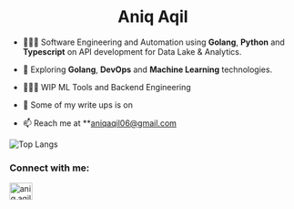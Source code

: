 <h1 align="center">Aniq Aqil</h1>

- 🧑🏻‍💻 Software Engineering and Automation using **Golang**, **Python** and **Typescript** on API development for Data Lake & Analytics.

- 🍃 Exploring **Golang**, **DevOps** and **Machine Learning** technologies.

- 🧑🏻‍💻 WIP ML Tools and Backend Engineering

- 📝 Some of my write ups is on 

- 📫 Reach me at **aniqaqil06@gmail.com

![Top Langs](https://github-readme-stats.vercel.app/api/top-langs/?username=aniqaqill&layout=compact)

<h3 align="left">Connect with me:</h3>
<p align="left">
<a href="https://linkedin.com/in/aniq aqil" target="blank"><img align="center" src="https://raw.githubusercontent.com/rahuldkjain/github-profile-readme-generator/master/src/images/icons/Social/linked-in-alt.svg" alt="aniq aqil" height="30" width="40" /></a>

